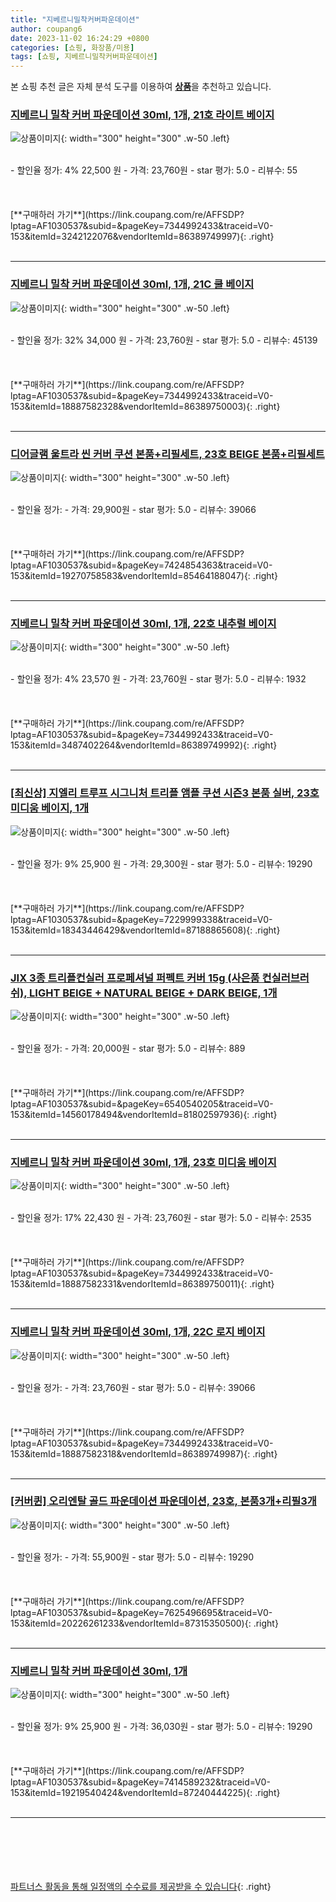 ```yaml
---
title: "지베르니밀착커버파운데이션"
author: coupang6
date: 2023-11-02 16:24:29 +0800
categories: [쇼핑, 화장품/미용]
tags: [쇼핑, 지베르니밀착커버파운데이션]
---
```


본 쇼핑 추천 글은 자체 분석 도구를 이용하여 [**상품**](https://link.coupang.com/a/bao1ui)을 추천하고 있습니다.

### [지베르니 밀착 커버 파운데이션 30ml, 1개, 21호 라이트 베이지](https://link.coupang.com/re/AFFSDP?lptag=AF1030537&subid=&pageKey=7344992433&traceid=V0-153&itemId=3242122076&vendorItemId=86389749997)

![상품이미지](https://thumbnail10.coupangcdn.com/thumbnails/remote/230x230ex/image/retail/images/2023/06/26/17/6/a9f51ffb-4f1f-418a-8d9a-4feabf5ed37a.jpg){: width="300" height="300" .w-50 .left}


<br>
- 할인율 정가: 4%  22,500   원
- 가격: 23,760원
- star 평가: 5.0
- 리뷰수: 55
<br>
<br>
<br>
<br>
[**구매하러 가기**](https://link.coupang.com/re/AFFSDP?lptag=AF1030537&subid=&pageKey=7344992433&traceid=V0-153&itemId=3242122076&vendorItemId=86389749997){: .right}
<br>
<br>

---

### [지베르니 밀착 커버 파운데이션 30ml, 1개, 21C 쿨 베이지](https://link.coupang.com/re/AFFSDP?lptag=AF1030537&subid=&pageKey=7344992433&traceid=V0-153&itemId=18887582328&vendorItemId=86389750003)

![상품이미지](https://thumbnail9.coupangcdn.com/thumbnails/remote/230x230ex/image/retail/images/2023/06/26/17/2/b48b6f86-f5dd-49e4-b962-73307aabe4f9.jpg){: width="300" height="300" .w-50 .left}


<br>
- 할인율 정가: 32%  34,000   원
- 가격: 23,760원
- star 평가: 5.0
- 리뷰수: 45139
<br>
<br>
<br>
<br>
[**구매하러 가기**](https://link.coupang.com/re/AFFSDP?lptag=AF1030537&subid=&pageKey=7344992433&traceid=V0-153&itemId=18887582328&vendorItemId=86389750003){: .right}
<br>
<br>

---

### [디어글램 울트라 씬 커버 쿠션 본품+리필세트, 23호 BEIGE 본품+리필세트](https://link.coupang.com/re/AFFSDP?lptag=AF1030537&subid=&pageKey=7424854363&traceid=V0-153&itemId=19270758583&vendorItemId=85464188047)

![상품이미지](https://thumbnail9.coupangcdn.com/thumbnails/remote/230x230ex/image/vendor_inventory/8ec6/eba90454ab9a4ca08ef77e70e489ee368be90411f09dadac05cab958116a.jpg){: width="300" height="300" .w-50 .left}


<br>
- 할인율 정가: 
- 가격: 29,900원
- star 평가: 5.0
- 리뷰수: 39066
<br>
<br>
<br>
<br>
[**구매하러 가기**](https://link.coupang.com/re/AFFSDP?lptag=AF1030537&subid=&pageKey=7424854363&traceid=V0-153&itemId=19270758583&vendorItemId=85464188047){: .right}
<br>
<br>

---

### [지베르니 밀착 커버 파운데이션 30ml, 1개, 22호 내추럴 베이지](https://link.coupang.com/re/AFFSDP?lptag=AF1030537&subid=&pageKey=7344992433&traceid=V0-153&itemId=3487402264&vendorItemId=86389749992)

![상품이미지](https://thumbnail7.coupangcdn.com/thumbnails/remote/230x230ex/image/retail/images/2023/06/26/17/3/c4df75d7-f544-47eb-8c06-dae3dfb15ea9.jpg){: width="300" height="300" .w-50 .left}


<br>
- 할인율 정가: 4%  23,570   원
- 가격: 23,760원
- star 평가: 5.0
- 리뷰수: 1932
<br>
<br>
<br>
<br>
[**구매하러 가기**](https://link.coupang.com/re/AFFSDP?lptag=AF1030537&subid=&pageKey=7344992433&traceid=V0-153&itemId=3487402264&vendorItemId=86389749992){: .right}
<br>
<br>

---

### [[최신상] 지엘리 트루프 시그니처 트리플 앰플 쿠션 시즌3 본품 실버, 23호 미디움 베이지, 1개](https://link.coupang.com/re/AFFSDP?lptag=AF1030537&subid=&pageKey=7229999338&traceid=V0-153&itemId=18343446429&vendorItemId=87188865608)

![상품이미지](https://thumbnail8.coupangcdn.com/thumbnails/remote/230x230ex/image/vendor_inventory/f81b/0e2b5a8a68bc7eeec52bf478f4d4564128b6d5dd58cd2a72f40fb3996144.jpg){: width="300" height="300" .w-50 .left}


<br>
- 할인율 정가: 9%  25,900   원
- 가격: 29,300원
- star 평가: 5.0
- 리뷰수: 19290
<br>
<br>
<br>
<br>
[**구매하러 가기**](https://link.coupang.com/re/AFFSDP?lptag=AF1030537&subid=&pageKey=7229999338&traceid=V0-153&itemId=18343446429&vendorItemId=87188865608){: .right}
<br>
<br>

---

### [JIX 3종 트리플컨실러 프로페셔널 퍼펙트 커버 15g (사은품 컨실러브러쉬), LIGHT BEIGE + NATURAL BEIGE + DARK BEIGE, 1개](https://link.coupang.com/re/AFFSDP?lptag=AF1030537&subid=&pageKey=6540540205&traceid=V0-153&itemId=14560178494&vendorItemId=81802597936)

![상품이미지](https://thumbnail10.coupangcdn.com/thumbnails/remote/230x230ex/image/vendor_inventory/3937/81d3f66f3444195ff62ea05b5cb5f0cd52cf07642c4e9c27f2564a2bb1c1.jpg){: width="300" height="300" .w-50 .left}


<br>
- 할인율 정가: 
- 가격: 20,000원
- star 평가: 5.0
- 리뷰수: 889
<br>
<br>
<br>
<br>
[**구매하러 가기**](https://link.coupang.com/re/AFFSDP?lptag=AF1030537&subid=&pageKey=6540540205&traceid=V0-153&itemId=14560178494&vendorItemId=81802597936){: .right}
<br>
<br>

---

### [지베르니 밀착 커버 파운데이션 30ml, 1개, 23호 미디움 베이지](https://link.coupang.com/re/AFFSDP?lptag=AF1030537&subid=&pageKey=7344992433&traceid=V0-153&itemId=18887582331&vendorItemId=86389750011)

![상품이미지](https://thumbnail9.coupangcdn.com/thumbnails/remote/230x230ex/image/retail/images/2023/06/26/17/9/7da5da54-821f-4015-adb3-c16c85d8093c.jpg){: width="300" height="300" .w-50 .left}


<br>
- 할인율 정가: 17%  22,430   원
- 가격: 23,760원
- star 평가: 5.0
- 리뷰수: 2535
<br>
<br>
<br>
<br>
[**구매하러 가기**](https://link.coupang.com/re/AFFSDP?lptag=AF1030537&subid=&pageKey=7344992433&traceid=V0-153&itemId=18887582331&vendorItemId=86389750011){: .right}
<br>
<br>

---

### [지베르니 밀착 커버 파운데이션 30ml, 1개, 22C 로지 베이지](https://link.coupang.com/re/AFFSDP?lptag=AF1030537&subid=&pageKey=7344992433&traceid=V0-153&itemId=18887582318&vendorItemId=86389749987)

![상품이미지](https://thumbnail7.coupangcdn.com/thumbnails/remote/230x230ex/image/retail/images/2023/06/26/17/0/5d959da3-e12e-425c-bff7-b74a8d838e3c.jpg){: width="300" height="300" .w-50 .left}


<br>
- 할인율 정가: 
- 가격: 23,760원
- star 평가: 5.0
- 리뷰수: 39066
<br>
<br>
<br>
<br>
[**구매하러 가기**](https://link.coupang.com/re/AFFSDP?lptag=AF1030537&subid=&pageKey=7344992433&traceid=V0-153&itemId=18887582318&vendorItemId=86389749987){: .right}
<br>
<br>

---

### [[커버퀸] 오리엔탈 골드 파운데이션 파운데이션, 23호, 본품3개+리필3개](https://link.coupang.com/re/AFFSDP?lptag=AF1030537&subid=&pageKey=7625496695&traceid=V0-153&itemId=20226261233&vendorItemId=87315350500)

![상품이미지](https://thumbnail8.coupangcdn.com/thumbnails/remote/230x230ex/image/vendor_inventory/35ff/cfac9a8f01c7a351ee2d13d1350825d9740f067b8c78a053f0139415d144.jpg){: width="300" height="300" .w-50 .left}


<br>
- 할인율 정가: 
- 가격: 55,900원
- star 평가: 5.0
- 리뷰수: 19290
<br>
<br>
<br>
<br>
[**구매하러 가기**](https://link.coupang.com/re/AFFSDP?lptag=AF1030537&subid=&pageKey=7625496695&traceid=V0-153&itemId=20226261233&vendorItemId=87315350500){: .right}
<br>
<br>

---

### [지베르니 밀착 커버 파운데이션 30ml, 1개](https://link.coupang.com/re/AFFSDP?lptag=AF1030537&subid=&pageKey=7414589232&traceid=V0-153&itemId=19219540424&vendorItemId=87240444225)

![상품이미지](https://thumbnail8.coupangcdn.com/thumbnails/remote/230x230ex/image/vendor_inventory/07f5/cf573f6f9f35cf4a66abbd3324a843a805dc879f8734008ada306e838f72.png){: width="300" height="300" .w-50 .left}


<br>
- 할인율 정가: 9%  25,900   원
- 가격: 36,030원
- star 평가: 5.0
- 리뷰수: 19290
<br>
<br>
<br>
<br>
[**구매하러 가기**](https://link.coupang.com/re/AFFSDP?lptag=AF1030537&subid=&pageKey=7414589232&traceid=V0-153&itemId=19219540424&vendorItemId=87240444225){: .right}
<br>
<br>

---
<br><br><br><br><br> [파트너스 활동을 통해 일정액의 수수료를 제공받을 수 있습니다](https://link.coupang.com/a/bao1ui){: .right}